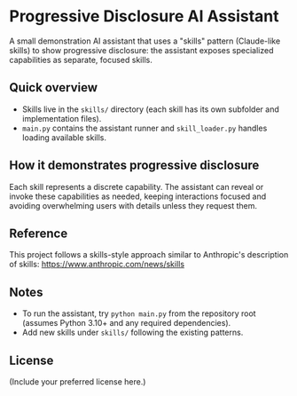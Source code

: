 Progressive Disclosure AI Assistant
====================================

A small demonstration AI assistant that uses a "skills" pattern (Claude-like skills) to show progressive disclosure: the assistant exposes specialized capabilities as separate, focused skills.

Quick overview
--------------
- Skills live in the `skills/` directory (each skill has its own subfolder and implementation files).
- `main.py` contains the assistant runner and `skill_loader.py` handles loading available skills.

How it demonstrates progressive disclosure
-----------------------------------------
Each skill represents a discrete capability. The assistant can reveal or invoke these capabilities as needed, keeping interactions focused and avoiding overwhelming users with details unless they request them.

Reference
---------
This project follows a skills-style approach similar to Anthropic's description of skills: https://www.anthropic.com/news/skills

Notes
-----
- To run the assistant, try `python main.py` from the repository root (assumes Python 3.10+ and any required dependencies).
- Add new skills under `skills/` following the existing patterns.

License
-------
(Include your preferred license here.)

